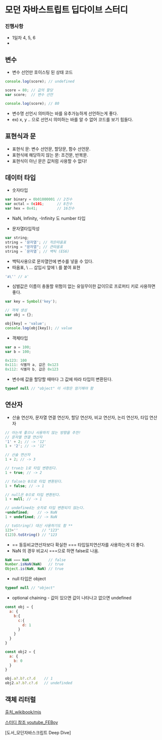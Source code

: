 # 모던 자바스트립트 딥다이브 스터디

### 진행사항
  * 1일차 4, 5, 6
  * 


## 변수
  * 변수 선언만 호이스팅 된 상태 코드
  ```javascript
  console.log(score); // undefined

  score = 80; // 값의 할당
  var score;  // 변수 선언

  console.log(score); // 80
  ```
  * 변수명 선언시 의미하는 바를 유추가능하게 선언하는게 좋다. 
  * ex) x, y .. 으로 선언시 의미하는 바를 알 수 없어 코드를 보기 힘들다.
  
 ## 표현식과 문
  * 표현식 문: 변수 선언문, 할당문, 함수 선언문.
  * 표현식에 해당하지 않는 문: 조건문, 반복문.
  * 표현식이 아닌 문은 값처럼 사용할 수 없다!

## 데이터 타입
  * 숫자타입
  ```javascript
  var binary = 0b01000001 // 2진수
  var octal = 0c101;      // 8진수
  var hex = 0x41;         // 16진수
  ```
  * NaN, Infinity, -Infinity 도 number 타입
  
  * 문자열타입작성
  ```javascript
  var string;
  string = '문자열'; // 작은따옴표
  string = "문자열"; // 큰따옴표
  string = `문자열`; // 백틱 (ES6)
  ```
  * 백틱사용으로 문자열안에 변수를 넣을 수 있다.
  * 따옴표, \ ... 삽입시 앞에 \ 를 붙여 표현
  ```javascript
  'a\'' // a'
  ```
  * 심벌값은 이름이 충돌할 위험이 없는 유일무이한 값이므로 프로퍼티 키로 사용하면 좋다.
  ```javascript
  var key = Symbol('key');
  
  // 객체 생성
  var obj = {};
  
  obj[key] = 'value';
  console.log(obj[key]); // value
  ```
  
  * 객체타입
  ```javascript
  var a = 100;
  var b = 100;
  
  0x123: 100
  0x111: 식별자 a, 값은 0x123
  0x112: 식별자 b, 값은 0x123
  ```  
  
  * 변수에 값을 할당할 때마다 그 값에 따라 타입이 변환된다.
  
  ``` javascript
  typeof null // "object" 이 사항은 암기해야 함
  ```
  
## 연산자
  * 산술 연산자, 문자열 연결 연산자, 할당 연산자, 비교 연산자, 논리 연산자, 타입 연산자
  ```javascript
  // 아는게 좋으나 사용하지 않는 방향을 추천!
  // 문자열 연결 연산자 
  '1' + 2; // -> '12'
  1 + '2'; // -> '12'

  // 산술 연산자
  1 + 2; // -> 3

  // true는 1로 타입 변환된다.
  1 + true; // -> 2

  // false는 0으로 타입 변환된다.
  1 + false; // -> 1

  // null은 0으로 타입 변환된다.
  1 + null; // -> 1

  // undefined는 숫자로 타입 변환되지 않는다.
  +undefined;    // -> NaN
  1 + undefined; // -> NaN
  
  // toString() 대신 사용하기도 함 **
  123+''           // "123"
  (123).toString() // "123
  ```
  
  * == 동등비교연산자보다 확실한 === 타입일치연산자를 사용하는게 더 좋다.
  * NaN 의 경우 비교시 ===으로 하면 false로 나옴.
  ```javascript
  NaN === NaN         // false
  Number.isNaN(NaN)   // true
  Object.is(NaN, NaN) // true
  ```
  * null 타입은 object
  ```javascript
  typeof null // "object"
  ```
  
  * optional chaining - 값이 있으면 값이 나타나고 없으면 undefined
  ```javascript
  const obj = {
    a: {
      b:{
        c:{
          d: 1
        }
      }
    }
  }
  
  const obj2 = {
    a: {
      b: 0      
    }
  }
  
  obj.a?.b?.c?.d    // 1
  obj2.a?.b?.c?.d   // undefinded  
  ```

## 객체 리터럴
 
 
[출처_wikibook/mjs](https://github.com/wikibook/mjs/blob/master)

[스터디 참조 youtube_FEBoy](https://www.youtube.com/channel/UC68WPMGvA3Zj4qmqAuS8-ow)

[도서_모던자바스크립트 Deep Dive]
